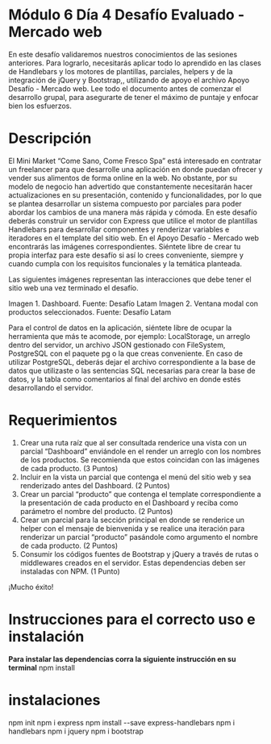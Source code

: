 # Módulo 6 Día 4 Desafío Evaluado - Mercado web

En este desafío validaremos nuestros conocimientos de las sesiones anteriores. Para lograrlo, necesitarás aplicar todo lo aprendido en las clases de Handlebars y los motores de plantillas, parciales, helpers y de la integración de jQuery y Bootstrap,, utilizando de apoyo el archivo Apoyo Desafío - Mercado web.
Lee todo el documento antes de comenzar el desarrollo grupal, para asegurarte de tener el máximo de puntaje y enfocar bien los esfuerzos.


# Descripción

El Mini Market “Come Sano, Come Fresco Spa” está interesado en contratar un freelancer para que desarrolle una aplicación en donde puedan ofrecer y vender sus alimentos de forma online en la web. No obstante, por su modelo de negocio han advertido que constantemente necesitarán hacer actualizaciones en su presentación, contenido y funcionalidades, por lo que se plantea desarrollar un sistema compuesto por parciales para poder abordar los cambios de una manera más rápida y cómoda.
En este desafío deberás construir un servidor con Express que utilice el motor de plantillas Handlebars para desarrollar componentes y renderizar variables e iteradores en el template del sitio web. 
En el Apoyo Desafío - Mercado web encontrarás las imágenes correspondientes. Siéntete libre de crear tu propia interfaz para este desafío si así lo crees conveniente, siempre y cuando cumpla con los requisitos funcionales y la temática planteada. 


Las siguientes imágenes representan las interacciones que debe tener el sitio web una vez terminado el desafío.

Imagen 1. Dashboard. Fuente: Desafío Latam
Imagen 2. Ventana modal con productos seleccionados. Fuente: Desafío Latam

Para el control de datos en la aplicación, siéntete libre de ocupar la herramienta que más te acomode, por ejemplo: LocalStorage, un arreglo dentro del servidor, un archivo JSON gestionado con FileSystem, PostgreSQL con el paquete pg o la que creas conveniente. En caso de utilizar PostgreSQL, deberás dejar el archivo correspondiente a la base de datos que utilizaste o las sentencias SQL necesarias para crear la base de datos, y la tabla como comentarios al final del archivo en donde estés desarrollando el servidor.


# Requerimientos

1. Crear una ruta raíz que al ser consultada renderice una vista con un parcial “Dashboard” enviándole en el render un arreglo con los nombres de los productos. Se recomienda que estos coincidan con las imágenes de cada producto. (3 Puntos)
2. Incluir en la vista un parcial que contenga el menú del sitio web y sea renderizado antes del Dashboard. (2 Puntos)
3. Crear un parcial “producto” que contenga el template correspondiente a la presentación de cada producto en el Dashboard y reciba como parámetro el nombre del producto. (2 Puntos)
4. Crear un parcial para la sección principal en donde se renderice un helper con el mensaje de bienvenida y se realice una iteración para renderizar un parcial “producto” pasándole como argumento el nombre de cada producto. (2 Puntos)
5. Consumir los códigos fuentes de Bootstrap y jQuery a través de rutas o middlewares creados en el servidor. Estas dependencias deben ser instaladas con NPM. (1 Punto)


¡Mucho éxito! 

# Instrucciones para el correcto uso e instalación

**Para instalar las dependencias corra la siguiente instrucción en su terminal**
npm install

# instalaciones 
npm init
npm i express
npm install --save express-handlebars
npm i handlebars
npm i jquery
npm i bootstrap



